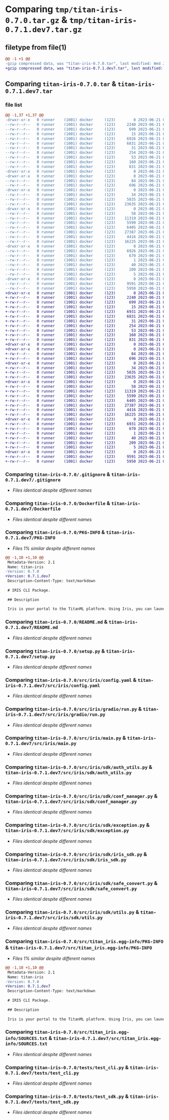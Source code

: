 # Comparing `tmp/titan-iris-0.7.0.tar.gz` & `tmp/titan-iris-0.7.1.dev7.tar.gz`

## filetype from file(1)

```diff
@@ -1 +1 @@
-gzip compressed data, was "titan-iris-0.7.0.tar", last modified: Wed Jun 21 08:53:44 2023, max compression
+gzip compressed data, was "titan-iris-0.7.1.dev7.tar", last modified: Wed Jun 21 09:07:39 2023, max compression
```

## Comparing `titan-iris-0.7.0.tar` & `titan-iris-0.7.1.dev7.tar`

### file list

```diff
@@ -1,37 +1,37 @@
-drwxr-xr-x   0 runner    (1001) docker     (123)        0 2023-06-21 08:53:44.354278 titan-iris-0.7.0/
--rw-r--r--   0 runner    (1001) docker     (123)     2240 2023-06-21 08:53:26.000000 titan-iris-0.7.0/.gitignore
--rw-r--r--   0 runner    (1001) docker     (123)      699 2023-06-21 08:53:26.000000 titan-iris-0.7.0/Dockerfile
--rw-r--r--   0 runner    (1001) docker     (123)       15 2023-06-21 08:53:26.000000 titan-iris-0.7.0/MANIFEST.in
--rw-r--r--   0 runner    (1001) docker     (123)     6926 2023-06-21 08:53:44.354278 titan-iris-0.7.0/PKG-INFO
--rw-r--r--   0 runner    (1001) docker     (123)     6831 2023-06-21 08:53:26.000000 titan-iris-0.7.0/README.md
--rw-r--r--   0 runner    (1001) docker     (123)       31 2023-06-21 08:53:26.000000 titan-iris-0.7.0/pytest.ini
--rw-r--r--   0 runner    (1001) docker     (123)      254 2023-06-21 08:53:26.000000 titan-iris-0.7.0/requirements.txt
--rw-r--r--   0 runner    (1001) docker     (123)       53 2023-06-21 08:53:26.000000 titan-iris-0.7.0/requirements_dev.txt
--rw-r--r--   0 runner    (1001) docker     (123)      160 2023-06-21 08:53:44.354278 titan-iris-0.7.0/setup.cfg
--rw-r--r--   0 runner    (1001) docker     (123)      831 2023-06-21 08:53:26.000000 titan-iris-0.7.0/setup.py
-drwxr-xr-x   0 runner    (1001) docker     (123)        0 2023-06-21 08:53:44.346278 titan-iris-0.7.0/src/
-drwxr-xr-x   0 runner    (1001) docker     (123)        0 2023-06-21 08:53:44.350278 titan-iris-0.7.0/src/iris/
--rw-r--r--   0 runner    (1001) docker     (123)       84 2023-06-21 08:53:26.000000 titan-iris-0.7.0/src/iris/__init__.py
--rw-r--r--   0 runner    (1001) docker     (123)      696 2023-06-21 08:53:26.000000 titan-iris-0.7.0/src/iris/config.yaml
-drwxr-xr-x   0 runner    (1001) docker     (123)        0 2023-06-21 08:53:44.350278 titan-iris-0.7.0/src/iris/gradio/
--rw-r--r--   0 runner    (1001) docker     (123)       34 2023-06-21 08:53:26.000000 titan-iris-0.7.0/src/iris/gradio/__init__.py
--rw-r--r--   0 runner    (1001) docker     (123)     5835 2023-06-21 08:53:26.000000 titan-iris-0.7.0/src/iris/gradio/run.py
--rw-r--r--   0 runner    (1001) docker     (123)    23635 2023-06-21 08:53:26.000000 titan-iris-0.7.0/src/iris/main.py
-drwxr-xr-x   0 runner    (1001) docker     (123)        0 2023-06-21 08:53:44.350278 titan-iris-0.7.0/src/iris/sdk/
--rw-r--r--   0 runner    (1001) docker     (123)       58 2023-06-21 08:53:26.000000 titan-iris-0.7.0/src/iris/sdk/__init__.py
--rw-r--r--   0 runner    (1001) docker     (123)    11319 2023-06-21 08:53:26.000000 titan-iris-0.7.0/src/iris/sdk/auth_utils.py
--rw-r--r--   0 runner    (1001) docker     (123)     5599 2023-06-21 08:53:26.000000 titan-iris-0.7.0/src/iris/sdk/conf_manager.py
--rw-r--r--   0 runner    (1001) docker     (123)     6405 2023-06-21 08:53:26.000000 titan-iris-0.7.0/src/iris/sdk/exception.py
--rw-r--r--   0 runner    (1001) docker     (123)    27387 2023-06-21 08:53:26.000000 titan-iris-0.7.0/src/iris/sdk/iris_sdk.py
--rw-r--r--   0 runner    (1001) docker     (123)     4416 2023-06-21 08:53:26.000000 titan-iris-0.7.0/src/iris/sdk/safe_convert.py
--rw-r--r--   0 runner    (1001) docker     (123)    16225 2023-06-21 08:53:26.000000 titan-iris-0.7.0/src/iris/sdk/utils.py
-drwxr-xr-x   0 runner    (1001) docker     (123)        0 2023-06-21 08:53:44.354278 titan-iris-0.7.0/src/titan_iris.egg-info/
--rw-r--r--   0 runner    (1001) docker     (123)     6926 2023-06-21 08:53:44.000000 titan-iris-0.7.0/src/titan_iris.egg-info/PKG-INFO
--rw-r--r--   0 runner    (1001) docker     (123)      670 2023-06-21 08:53:44.000000 titan-iris-0.7.0/src/titan_iris.egg-info/SOURCES.txt
--rw-r--r--   0 runner    (1001) docker     (123)        1 2023-06-21 08:53:44.000000 titan-iris-0.7.0/src/titan_iris.egg-info/dependency_links.txt
--rw-r--r--   0 runner    (1001) docker     (123)       40 2023-06-21 08:53:44.000000 titan-iris-0.7.0/src/titan_iris.egg-info/entry_points.txt
--rw-r--r--   0 runner    (1001) docker     (123)      209 2023-06-21 08:53:44.000000 titan-iris-0.7.0/src/titan_iris.egg-info/requires.txt
--rw-r--r--   0 runner    (1001) docker     (123)        5 2023-06-21 08:53:44.000000 titan-iris-0.7.0/src/titan_iris.egg-info/top_level.txt
-drwxr-xr-x   0 runner    (1001) docker     (123)        0 2023-06-21 08:53:44.354278 titan-iris-0.7.0/tests/
--rw-r--r--   0 runner    (1001) docker     (123)     9591 2023-06-21 08:53:26.000000 titan-iris-0.7.0/tests/test_cli.py
--rw-r--r--   0 runner    (1001) docker     (123)     5950 2023-06-21 08:53:26.000000 titan-iris-0.7.0/tests/test_sdk.py
+drwxr-xr-x   0 runner    (1001) docker     (123)        0 2023-06-21 09:07:39.424360 titan-iris-0.7.1.dev7/
+-rw-r--r--   0 runner    (1001) docker     (123)     2240 2023-06-21 09:07:22.000000 titan-iris-0.7.1.dev7/.gitignore
+-rw-r--r--   0 runner    (1001) docker     (123)      699 2023-06-21 09:07:22.000000 titan-iris-0.7.1.dev7/Dockerfile
+-rw-r--r--   0 runner    (1001) docker     (123)       15 2023-06-21 09:07:22.000000 titan-iris-0.7.1.dev7/MANIFEST.in
+-rw-r--r--   0 runner    (1001) docker     (123)     6931 2023-06-21 09:07:39.424360 titan-iris-0.7.1.dev7/PKG-INFO
+-rw-r--r--   0 runner    (1001) docker     (123)     6831 2023-06-21 09:07:22.000000 titan-iris-0.7.1.dev7/README.md
+-rw-r--r--   0 runner    (1001) docker     (123)       31 2023-06-21 09:07:22.000000 titan-iris-0.7.1.dev7/pytest.ini
+-rw-r--r--   0 runner    (1001) docker     (123)      254 2023-06-21 09:07:22.000000 titan-iris-0.7.1.dev7/requirements.txt
+-rw-r--r--   0 runner    (1001) docker     (123)       53 2023-06-21 09:07:22.000000 titan-iris-0.7.1.dev7/requirements_dev.txt
+-rw-r--r--   0 runner    (1001) docker     (123)      160 2023-06-21 09:07:39.424360 titan-iris-0.7.1.dev7/setup.cfg
+-rw-r--r--   0 runner    (1001) docker     (123)      831 2023-06-21 09:07:22.000000 titan-iris-0.7.1.dev7/setup.py
+drwxr-xr-x   0 runner    (1001) docker     (123)        0 2023-06-21 09:07:39.420360 titan-iris-0.7.1.dev7/src/
+drwxr-xr-x   0 runner    (1001) docker     (123)        0 2023-06-21 09:07:39.420360 titan-iris-0.7.1.dev7/src/iris/
+-rw-r--r--   0 runner    (1001) docker     (123)       84 2023-06-21 09:07:22.000000 titan-iris-0.7.1.dev7/src/iris/__init__.py
+-rw-r--r--   0 runner    (1001) docker     (123)      696 2023-06-21 09:07:22.000000 titan-iris-0.7.1.dev7/src/iris/config.yaml
+drwxr-xr-x   0 runner    (1001) docker     (123)        0 2023-06-21 09:07:39.420360 titan-iris-0.7.1.dev7/src/iris/gradio/
+-rw-r--r--   0 runner    (1001) docker     (123)       34 2023-06-21 09:07:22.000000 titan-iris-0.7.1.dev7/src/iris/gradio/__init__.py
+-rw-r--r--   0 runner    (1001) docker     (123)     5835 2023-06-21 09:07:22.000000 titan-iris-0.7.1.dev7/src/iris/gradio/run.py
+-rw-r--r--   0 runner    (1001) docker     (123)    23635 2023-06-21 09:07:22.000000 titan-iris-0.7.1.dev7/src/iris/main.py
+drwxr-xr-x   0 runner    (1001) docker     (123)        0 2023-06-21 09:07:39.424360 titan-iris-0.7.1.dev7/src/iris/sdk/
+-rw-r--r--   0 runner    (1001) docker     (123)       58 2023-06-21 09:07:22.000000 titan-iris-0.7.1.dev7/src/iris/sdk/__init__.py
+-rw-r--r--   0 runner    (1001) docker     (123)    11319 2023-06-21 09:07:22.000000 titan-iris-0.7.1.dev7/src/iris/sdk/auth_utils.py
+-rw-r--r--   0 runner    (1001) docker     (123)     5599 2023-06-21 09:07:22.000000 titan-iris-0.7.1.dev7/src/iris/sdk/conf_manager.py
+-rw-r--r--   0 runner    (1001) docker     (123)     6405 2023-06-21 09:07:22.000000 titan-iris-0.7.1.dev7/src/iris/sdk/exception.py
+-rw-r--r--   0 runner    (1001) docker     (123)    27387 2023-06-21 09:07:22.000000 titan-iris-0.7.1.dev7/src/iris/sdk/iris_sdk.py
+-rw-r--r--   0 runner    (1001) docker     (123)     4416 2023-06-21 09:07:22.000000 titan-iris-0.7.1.dev7/src/iris/sdk/safe_convert.py
+-rw-r--r--   0 runner    (1001) docker     (123)    16225 2023-06-21 09:07:22.000000 titan-iris-0.7.1.dev7/src/iris/sdk/utils.py
+drwxr-xr-x   0 runner    (1001) docker     (123)        0 2023-06-21 09:07:39.424360 titan-iris-0.7.1.dev7/src/titan_iris.egg-info/
+-rw-r--r--   0 runner    (1001) docker     (123)     6931 2023-06-21 09:07:39.000000 titan-iris-0.7.1.dev7/src/titan_iris.egg-info/PKG-INFO
+-rw-r--r--   0 runner    (1001) docker     (123)      670 2023-06-21 09:07:39.000000 titan-iris-0.7.1.dev7/src/titan_iris.egg-info/SOURCES.txt
+-rw-r--r--   0 runner    (1001) docker     (123)        1 2023-06-21 09:07:39.000000 titan-iris-0.7.1.dev7/src/titan_iris.egg-info/dependency_links.txt
+-rw-r--r--   0 runner    (1001) docker     (123)       40 2023-06-21 09:07:39.000000 titan-iris-0.7.1.dev7/src/titan_iris.egg-info/entry_points.txt
+-rw-r--r--   0 runner    (1001) docker     (123)      209 2023-06-21 09:07:39.000000 titan-iris-0.7.1.dev7/src/titan_iris.egg-info/requires.txt
+-rw-r--r--   0 runner    (1001) docker     (123)        5 2023-06-21 09:07:39.000000 titan-iris-0.7.1.dev7/src/titan_iris.egg-info/top_level.txt
+drwxr-xr-x   0 runner    (1001) docker     (123)        0 2023-06-21 09:07:39.424360 titan-iris-0.7.1.dev7/tests/
+-rw-r--r--   0 runner    (1001) docker     (123)     9591 2023-06-21 09:07:22.000000 titan-iris-0.7.1.dev7/tests/test_cli.py
+-rw-r--r--   0 runner    (1001) docker     (123)     5950 2023-06-21 09:07:22.000000 titan-iris-0.7.1.dev7/tests/test_sdk.py
```

### Comparing `titan-iris-0.7.0/.gitignore` & `titan-iris-0.7.1.dev7/.gitignore`

 * *Files identical despite different names*

### Comparing `titan-iris-0.7.0/Dockerfile` & `titan-iris-0.7.1.dev7/Dockerfile`

 * *Files identical despite different names*

### Comparing `titan-iris-0.7.0/PKG-INFO` & `titan-iris-0.7.1.dev7/PKG-INFO`

 * *Files 1% similar despite different names*

```diff
@@ -1,10 +1,10 @@
 Metadata-Version: 2.1
 Name: titan-iris
-Version: 0.7.0
+Version: 0.7.1.dev7
 Description-Content-Type: text/markdown
 
 # IRIS CLI Package.
 
 ## Description
 
 Iris is your portal to the TitanML platform. Using Iris, you can launch jobs to run on TitanML servers, run your own models and datasets through our compression algorithms, and explore and download the optimised models from the Titan Store.
```

### Comparing `titan-iris-0.7.0/README.md` & `titan-iris-0.7.1.dev7/README.md`

 * *Files identical despite different names*

### Comparing `titan-iris-0.7.0/setup.py` & `titan-iris-0.7.1.dev7/setup.py`

 * *Files identical despite different names*

### Comparing `titan-iris-0.7.0/src/iris/config.yaml` & `titan-iris-0.7.1.dev7/src/iris/config.yaml`

 * *Files identical despite different names*

### Comparing `titan-iris-0.7.0/src/iris/gradio/run.py` & `titan-iris-0.7.1.dev7/src/iris/gradio/run.py`

 * *Files identical despite different names*

### Comparing `titan-iris-0.7.0/src/iris/main.py` & `titan-iris-0.7.1.dev7/src/iris/main.py`

 * *Files identical despite different names*

### Comparing `titan-iris-0.7.0/src/iris/sdk/auth_utils.py` & `titan-iris-0.7.1.dev7/src/iris/sdk/auth_utils.py`

 * *Files identical despite different names*

### Comparing `titan-iris-0.7.0/src/iris/sdk/conf_manager.py` & `titan-iris-0.7.1.dev7/src/iris/sdk/conf_manager.py`

 * *Files identical despite different names*

### Comparing `titan-iris-0.7.0/src/iris/sdk/exception.py` & `titan-iris-0.7.1.dev7/src/iris/sdk/exception.py`

 * *Files identical despite different names*

### Comparing `titan-iris-0.7.0/src/iris/sdk/iris_sdk.py` & `titan-iris-0.7.1.dev7/src/iris/sdk/iris_sdk.py`

 * *Files identical despite different names*

### Comparing `titan-iris-0.7.0/src/iris/sdk/safe_convert.py` & `titan-iris-0.7.1.dev7/src/iris/sdk/safe_convert.py`

 * *Files identical despite different names*

### Comparing `titan-iris-0.7.0/src/iris/sdk/utils.py` & `titan-iris-0.7.1.dev7/src/iris/sdk/utils.py`

 * *Files identical despite different names*

### Comparing `titan-iris-0.7.0/src/titan_iris.egg-info/PKG-INFO` & `titan-iris-0.7.1.dev7/src/titan_iris.egg-info/PKG-INFO`

 * *Files 1% similar despite different names*

```diff
@@ -1,10 +1,10 @@
 Metadata-Version: 2.1
 Name: titan-iris
-Version: 0.7.0
+Version: 0.7.1.dev7
 Description-Content-Type: text/markdown
 
 # IRIS CLI Package.
 
 ## Description
 
 Iris is your portal to the TitanML platform. Using Iris, you can launch jobs to run on TitanML servers, run your own models and datasets through our compression algorithms, and explore and download the optimised models from the Titan Store.
```

### Comparing `titan-iris-0.7.0/src/titan_iris.egg-info/SOURCES.txt` & `titan-iris-0.7.1.dev7/src/titan_iris.egg-info/SOURCES.txt`

 * *Files identical despite different names*

### Comparing `titan-iris-0.7.0/tests/test_cli.py` & `titan-iris-0.7.1.dev7/tests/test_cli.py`

 * *Files identical despite different names*

### Comparing `titan-iris-0.7.0/tests/test_sdk.py` & `titan-iris-0.7.1.dev7/tests/test_sdk.py`

 * *Files identical despite different names*

